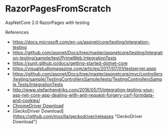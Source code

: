 # RazorPagesFromScratch
AspNetCore 2.0 RazorPages with testing

References
* https://docs.microsoft.com/en-us/aspnet/core/testing/integration-testing
* https://github.com/aspnet/Docs/tree/master/aspnetcore/testing/integration-testing/sample/test/PrimeWeb.IntegrationTests
* https://xunit.github.io/docs/getting-started-dotnet-core
* https://visualstudiomagazine.com/articles/2017/07/01/testserver.aspx
* https://github.com/aspnet/Docs/tree/master/aspnetcore/mvc/controllers/testing/sample/TestingControllersSample/tests/TestingControllersSample.Tests/IntegrationTests
* http://www.stefanhendriks.com/2016/05/11/integration-testing-your-asp-net-core-app-dealing-with-anti-request-forgery-csrf-formdata-and-cookies/
* [ChromeDriver Download](https://sites.google.com/a/chromium.org/chromedriver/downloads "Chromedriver Download")
* [GeckoDriver Download] (https://github.com/mozilla/geckodriver/releases "GeckoDriver Download")
